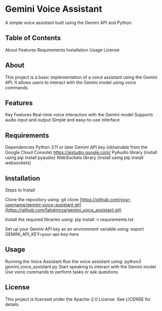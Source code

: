 Gemini Voice Assistant
=========================
A simple voice assistant built using the Gemini API and Python.

Table of Contents
-----------------
About
Features
Requirements
Installation
Usage
License

About
--------
This project is a basic implementation of a voice assistant using the Gemini API. It allows users to interact with the Gemini model using voice commands.

Features
------------
Key Features
Real-time voice interaction with the Gemini model
Supports audio input and output
Simple and easy-to-use interface

Requirements
------------

Dependencies
Python 3.11 or later
Gemini API key (obtainable from the Google Cloud Console) https://aistudio.google.com/
PyAudio library (install using pip install pyaudio)
WebSockets library (install using pip install websockets)

Installation
------------
Steps to Install

Clone the repository using:  git clone [https://github.com/your-username/gemini-voice-assistant.git](https://github.com/fahdmirza/gemini_voice_assistant.git)

Install the required libraries using:  pip install -r requirements.txt

Set up your Gemini API key as an environment variable using:  export GEMINI_API_KEY=your-api-key-here

Usage
-----

Running the Voice Assistant
Run the voice assistant using: python3 gemini_voice_assistant.py
Start speaking to interact with the Gemini model
Use voice commands to perform tasks or ask questions

License
-------
This project is licensed under the Apache-2.0 License. See LICENSE for details.
